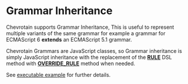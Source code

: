 # Grammar Inheritance

Chevrotain supports Grammar Inheritance, This is useful to represent multiple variants of the same grammar
for example a grammar for ECMAScript 6 **extends** an ECMAScript 5.1 grammar.

Chevrotain Grammars are JavaScript classes, so Grammar inheritance is simply JavaScript inheritance
with the replacement of the [**RULE**](https://chevrotain.io/documentation/9_0_0/classes/cstparser.html#rule)
DSL method with [**OVERRIDE_RULE**](https://chevrotain.io/documentation/9_0_0/classes/cstparser.html#override_rule) method when needed.

See [executable example](https://github.com/chevrotain/chevrotain/tree/master/examples/parser/inheritance)
for further details.
